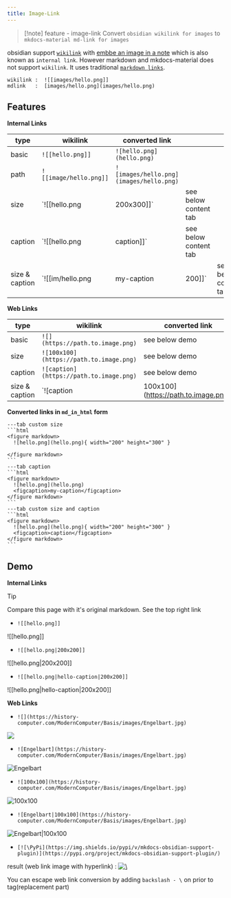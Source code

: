 ```yaml
---
title: Image-Link
---
```

> [!note]  feature - image-link
> Convert `obsidian wikilink for images` to `mkdocs-material md-link for images`

obsidian support [`wikilink`](https://help.obsidian.md/Linking+notes+and+files/Internal+links)
with [embbe an image in a note](https://help.obsidian.md/Linking+notes+and+files/Embedding+files#Embed+an+image+in+a+note)
which is also known as `internal link`. However markdown and mkdocs-material does not support `wikilink`. It uses
traditional [`markdown links`](https://squidfunk.github.io/mkdocs-material/reference/images/).

```text
wikilink :  ![[images/hello.png]] 
mdlink   :  [images/hello.png](images/hello.png)
```

## Features

**Internal Links**

| type           | wikilink               | converted link                          |                       |                       |
| -------------- | ---------------------- | --------------------------------------- | --------------------- | --------------------- |
| basic          | `![[hello.png]]`       | `![hello.png](hello.png)`               |                       |                       |
| path           | `![[image/hello.png]]` | `![images/hello.png](images/hello.png)` |                       |                       |
| size           | `![[hello.png          | 200x300]]`                              | see below content tab |                       |
| caption        | `![[hello.png          | caption]]`                              | see below content tab |                       |
| size & caption | `![[im/hello.png       | my-caption                              | 200]]`                | see below content tab |

**Web Links**

| type           | wikilink                                | converted link                       |
|----------------|-----------------------------------------|--------------------------------------|
| basic          | `![](https://path.to.image.png)`        | see below demo                       |
| size           | `![100x100](https://path.to.image.png)` | see below demo                       |
| caption        | `![caption](https://path.to.image.png)` | see below demo                       |
| size & caption | `![caption                              | 100x100](https://path.to.image.png)` | see below demo        |

**Converted links in `md_in_html` form**

~~~tabs
---tab custom size
```html
<figure markdown>
  ![hello.png](hello.png){ width="200" height="300" }
  
</figure markdown>
```
---tab caption
```html
<figure markdown>
  ![hello.png](hello.png)
  <figcaption>my-caption</figcaption>
</figure markdown>
```
---tab custom size and caption
```html
<figure markdown>
  ![hello.png](hello.png){ width="200" height="300" }
  <figcaption>caption</figcaption>
</figure markdown>
```
~~~


## Demo

**Internal Links**

> [!tip]
> Compare this page with it's original markdown. See the top right link

- `![[hello.png]]`

![[hello.png]]

- `![[hello.png|200x200]]`

![[hello.png|200x200]]

- `![[hello.png|hello-caption|200x200]]`

![[hello.png|hello-caption|200x200]]

**Web Links**

- `![](https://history-computer.com/ModernComputer/Basis/images/Engelbart.jpg)`

![](https://history-computer.com/ModernComputer/Basis/images/Engelbart.jpg)

- `![Engelbart](https://history-computer.com/ModernComputer/Basis/images/Engelbart.jpg)`

![Engelbart](https://history-computer.com/ModernComputer/Basis/images/Engelbart.jpg)

- `![100x100](https://history-computer.com/ModernComputer/Basis/images/Engelbart.jpg)`

![100x100](https://history-computer.com/ModernComputer/Basis/images/Engelbart.jpg)

- `![Engelbart|100x100](https://history-computer.com/ModernComputer/Basis/images/Engelbart.jpg)`

![Engelbart|100x100](https://history-computer.com/ModernComputer/Basis/images/Engelbart.jpg)

- `[![\PyPi](https://img.shields.io/pypi/v/mkdocs-obsidian-support-plugin)](https://pypi.org/project/mkdocs-obsidian-support-plugin/)`

result (web link image with hyperlink) : [![\\](https://img.shields.io/pypi/v/mkdocs-obsidian-support-plugin)](https://pypi.org/project/mkdocs-obsidian-support-plugin/)

You can escape web link conversion by adding `backslash - \` on prior to tag(replacement part)